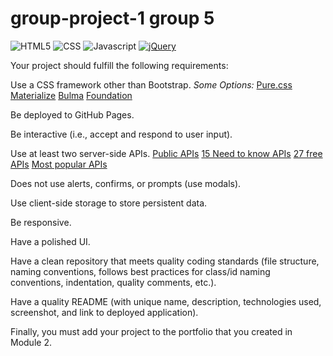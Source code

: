 # group-project-1 group 5

![HTML5](https://img.shields.io/badge/HTML5-orange)
![CSS](https://img.shields.io/badge/CSS-blue)
![Javascript](https://img.shields.io/badge/Javascript-yellow)
[![jQuery](https://img.shields.io/badge/jQuery-blue)](https://jquery.com/)


Your project should fulfill the following requirements:

Use a CSS framework other than Bootstrap.
*Some Options:*
[Pure.css](https://purecss.io/)
[Materialize](https://materializecss.com/)
[Bulma](https://bulma.io/)
[Foundation](https://get.foundation/)

Be deployed to GitHub Pages.

Be interactive (i.e., accept and respond to user input).

Use at least two server-side APIs.
[Public APIs](https://github.com/jpd61/public-apis)
[15 Need to know APIs](https://www.creativebloq.com/web-design/apis-developers-need-know-121518469)
[27 free APIs](https://rapidapi.com/collection/list-of-free-apis)
[Most popular APIs](https://rapidapi.com/blog/most-popular-api/)

Does not use alerts, confirms, or prompts (use modals).

Use client-side storage to store persistent data.

Be responsive.

Have a polished UI.

Have a clean repository that meets quality coding standards (file structure, naming conventions, follows best practices for class/id naming conventions, indentation, quality comments, etc.).

Have a quality README (with unique name, description, technologies used, screenshot, and link to deployed application).

Finally, you must add your project to the portfolio that you created in Module 2.
